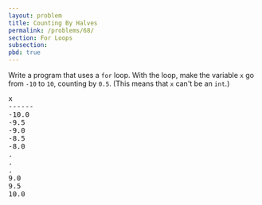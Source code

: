```yaml
---
layout: problem
title: Counting By Halves
permalink: /problems/68/
section: For Loops
subsection: 
pbd: true
---
```

Write a program that uses a `for` loop. 
With the loop, make the variable `x` go from `-10` to `10`, counting by `0.5`. 
(This means that `x` can't be an `int`.)

<pre class="terminal">
x
------
-10.0
-9.5
-9.0
-8.5
-8.0
.
.
.
9.0
9.5
10.0
</pre>
